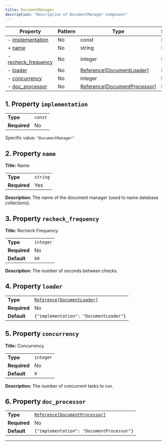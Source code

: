 ```yaml
---
title: DocumentManager
description: "Description of DocumentManager component"
---
```

| Property                                   | Pattern | Type                         | Deprecated | Definition | Title/Description |
| ------------------------------------------ | ------- | ---------------------------- | ---------- | ---------- | ----------------- |
| - [implementation](#implementation )       | No      | const                        | No         | -          | -                 |
| + [name](#name )                           | No      | string                       | No         | -          | Name              |
| - [recheck_frequency](#recheck_frequency ) | No      | integer                      | No         | -          | Recheck Frequency |
| - [loader](#loader )                       | No      | [Reference[DocumentLoader]](/docs/components/documentloader/overview)    | No         | -          | -                 |
| - [concurrency](#concurrency )             | No      | integer                      | No         | -          | Concurrency       |
| - [doc_processor](#doc_processor )         | No      | [Reference[DocumentProcessor]](/docs/components/documentprocessor/overview) | No         | -          | -                 |

## <a name="implementation"></a>1. Property `implementation`

|              |         |
| ------------ | ------- |
| **Type**     | `const` |
| **Required** | No      |

Specific value: `"DocumentManager"`

## <a name="name"></a>2. Property `name`

**Title:** Name

|              |          |
| ------------ | -------- |
| **Type**     | `string` |
| **Required** | Yes      |

**Description:** The name of the document manager (used to name database collections).

## <a name="recheck_frequency"></a>3. Property `recheck_frequency`

**Title:** Recheck Frequency

|              |           |
| ------------ | --------- |
| **Type**     | `integer` |
| **Required** | No        |
| **Default**  | `60`      |

**Description:** The number of seconds between checks.

## <a name="loader"></a>4. Property `loader`

|              |                                        |
| ------------ | -------------------------------------- |
| **Type**     | [`Reference[DocumentLoader]`](/docs/components/documentloader/overview)            |
| **Required** | No                                     |
| **Default**  | `{"implementation": "DocumentLoader"}` |

## <a name="concurrency"></a>5. Property `concurrency`

**Title:** Concurrency

|              |           |
| ------------ | --------- |
| **Type**     | `integer` |
| **Required** | No        |
| **Default**  | `8`       |

**Description:** The number of concurrent tasks to run.

## <a name="doc_processor"></a>6. Property `doc_processor`

|              |                                           |
| ------------ | ----------------------------------------- |
| **Type**     | [`Reference[DocumentProcessor]`](/docs/components/documentprocessor/overview)            |
| **Required** | No                                        |
| **Default**  | `{"implementation": "DocumentProcessor"}` |

----------------------------------------------------------------------------------------------------------------------------
